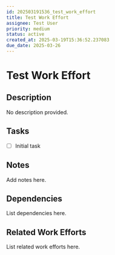 ```yaml
---
id: 202503191536_test_work_effort
title: Test Work Effort
assignee: Test User
priority: medium
status: active
created_at: 2025-03-19T15:36:52.237083
due_date: 2025-03-26
---
```


# Test Work Effort

## Description
No description provided.

## Tasks
- [ ] Initial task

## Notes
Add notes here.

## Dependencies
List dependencies here.

## Related Work Efforts
List related work efforts here.